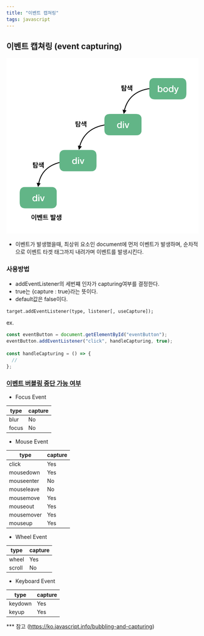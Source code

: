 ```yaml
---
title: "이벤트 캡쳐링"
tags: javascript
---
```


## 이벤트 캡쳐링 (event capturing)

![capture ex](../assets/images/post/img-event-capturing.png)

- 이벤트가 발생했을때, 최상위 요소인 document에 먼저 이벤트가 발생하며, 순차적으로 이벤트 타겟 태그까지 내려가며 이벤트를 발생시킨다.

### 사용방법

- addEventListener의 세번쨰 인자가 capturing여부를 결정한다.
- true는 {capture : true}라는 뜻이다.
- default값은 false이다.

```
target.addEventListener(type, listener[, useCapture]);
```

ex.

```javascript
const eventButton = document.getElementById("eventButton");
eventButton.addEventListener("click", handleCapturing, true);

const handleCapturing = () => {
  //
};
```

### <a href="https://www.w3.org/TR/uievents/#event-types" target="_blank">이벤트 버블링 중단 가능 여부</a>

- Focus Event

| type  | capture |
| ----- | ------- |
| blur  | No      |
| focus | No      |

- Mouse Event

| type       | capture |
| ---------- | ------- |
| click      | Yes     |
| mousedown  | Yes     |
| mouseenter | No      |
| mouseleave | No      |
| mousemove  | Yes     |
| mouseout   | Yes     |
| mousemover | Yes     |
| mouseup    | Yes     |

- Wheel Event

| type   | capture |
| ------ | ------- |
| wheel  | Yes     |
| scroll | No      |

- Keyboard Event

| type    | capture |
| ------- | ------- |
| keydown | Yes     |
| keyup   | Yes     |

\*\*\* 참고 (https://ko.javascript.info/bubbling-and-capturing)
